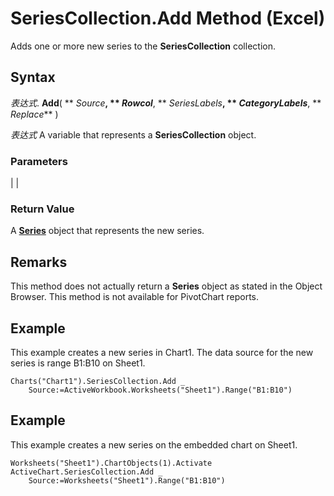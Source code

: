 
# SeriesCollection.Add Method (Excel)

Adds one or more new series to the  **SeriesCollection** collection.


## Syntax

 _表达式_. **Add**( ** _Source_**, ** _Rowcol_**, ** _SeriesLabels_**, ** _CategoryLabels_**, ** _Replace_** )

 _表达式_ A variable that represents a **SeriesCollection** object.


### Parameters


|
|

### Return Value

A  **[Series](c7d34b32-8172-f7a0-0a17-f01d44246b64.md)** object that represents the new series.


## Remarks

This method does not actually return a  **Series** object as stated in the Object Browser. This method is not available for PivotChart reports.


## Example

This example creates a new series in Chart1. The data source for the new series is range B1:B10 on Sheet1.


```
Charts("Chart1").SeriesCollection.Add _
    Source:=ActiveWorkbook.Worksheets("Sheet1").Range("B1:B10")
```


## Example

This example creates a new series on the embedded chart on Sheet1.


```
Worksheets("Sheet1").ChartObjects(1).Activate
ActiveChart.SeriesCollection.Add _
    Source:=Worksheets("Sheet1").Range("B1:B10")
```

